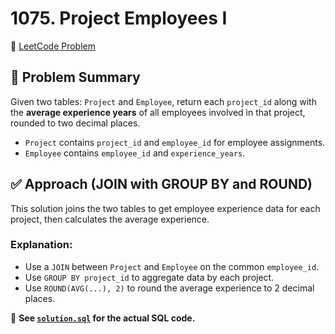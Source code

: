 # 1075. Project Employees I

🔗 [LeetCode Problem](https://leetcode.com/problems/project-employees-i/)

## 🧠 Problem Summary

Given two tables: `Project` and `Employee`, return each `project_id` along with the **average experience years** of all employees involved in that project, rounded to two decimal places.

- `Project` contains `project_id` and `employee_id` for employee assignments.
- `Employee` contains `employee_id` and `experience_years`.

## ✅ Approach (JOIN with GROUP BY and ROUND)

This solution joins the two tables to get employee experience data for each project, then calculates the average experience.

### Explanation:

- Use a `JOIN` between `Project` and `Employee` on the common `employee_id`.
- Use `GROUP BY project_id` to aggregate data by each project.
- Use `ROUND(AVG(...), 2)` to round the average experience to 2 decimal places.

📄 **See [`solution.sql`](./solution.sql) for the actual SQL code.**
